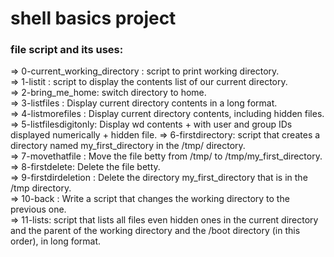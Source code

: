 # shell basics project 
### file script and its uses: 
=> 0-current_working_directory : script to print working directory.  
=> 1-listit : script to display the contents list of our current directory.  
=> 2-bring_me_home: switch directory to home.  
=> 3-listfiles : Display current directory contents in a long format.  
=> 4-listmorefiles : Display current directory contents, including hidden files.  
=> 5-listfilesdigitonly: Display wd contents + with user and group IDs displayed numerically + hidden file.
=> 6-firstdirectory: script that creates a directory named my_first_directory in the /tmp/ directory.  
=> 7-movethatfile : Move the file betty from /tmp/ to /tmp/my_first_directory.  
=> 8-firstdelete: Delete the file betty.  
=> 9-firstdirdeletion : Delete the directory my_first_directory that is in the /tmp directory.  
=> 10-back : Write a script that changes the working directory to the previous one.  
=> 11-lists: script that lists all files even hidden ones in the current directory and the parent of the working directory and the /boot directory (in this order), in long format.
